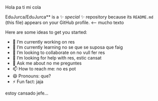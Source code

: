 Hola pa ti mi cola

EduJurca/EduJurca** is a ✨ _special_ ✨ repository because its `README.md` (this file) appears on your GitHub profile. <-- mucho texto

Here are some ideas to get you started:

- 🔭 I’m currently working on res
- 🌱 I’m currently learning no se que se suposa que faig
- 👯 I’m looking to collaborate on no vull fer res
- 🤔 I’m looking for help with res, estic cansat
- 💬 Ask me about no me preguntes
- 📫 How to reach me: no es pot
- 😄 Pronouns: que?
- ⚡ Fun fact: jaja

estoy cansado jefe...

